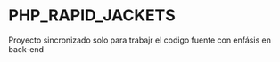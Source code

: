 # PHP_RAPID_JACKETS
Proyecto sincronizado solo para trabajr el codigo fuente con enfásis en back-end
